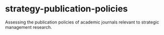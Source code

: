 # strategy-publication-policies
Assessing the publication policies of academic journals relevant to strategic management research.
